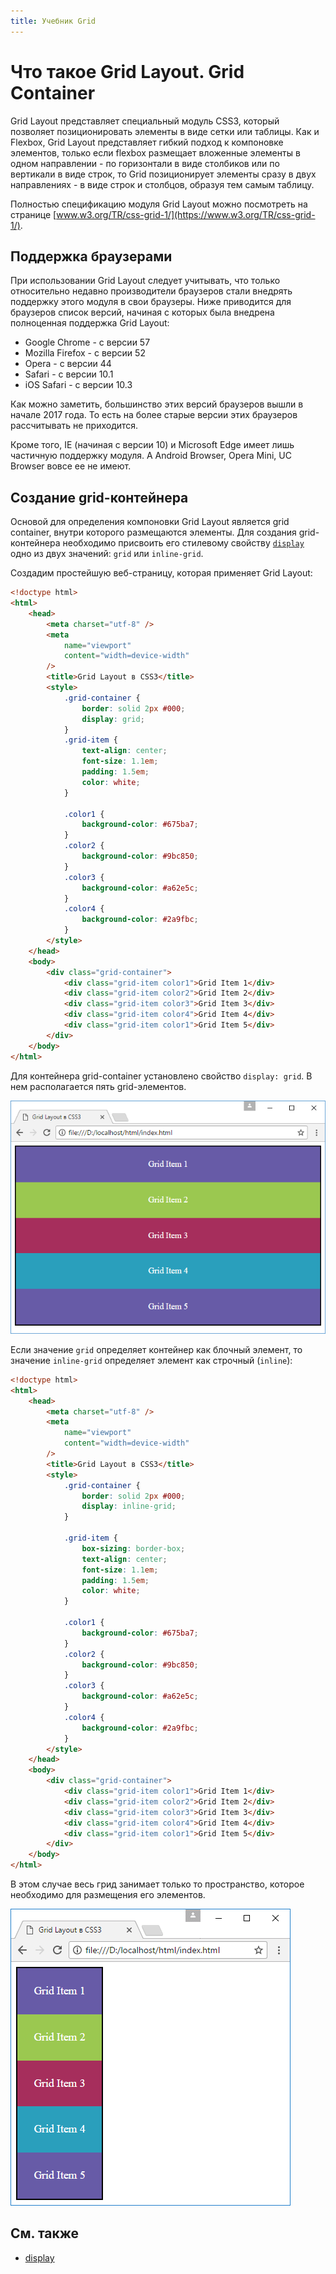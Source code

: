 ```yaml
---
title: Учебник Grid
---
```


# Что такое Grid Layout. Grid Container

Grid Layout представляет специальный модуль CSS3, который позволяет позиционировать элементы в виде сетки или таблицы. Как и Flexbox, Grid Layout представляет гибкий подход к компоновке элементов, только если flexbox размещает вложенные элементы в одном направлении - по горизонтали в виде столбиков или по вертикали в виде строк, то Grid позиционирует элементы сразу в двух направлениях - в виде строк и столбцов, образуя тем самым таблицу.

Полностью спецификацию модуля Grid Layout можно посмотреть на странице [www.w3.org/TR/css-grid-1/](https://www.w3.org/TR/css-grid-1/).

## Поддержка браузерами

При использовании Grid Layout следует учитывать, что только относительно недавно производители браузеров стали внедрять поддержку этого модуля в свои браузеры. Ниже приводится для браузеров список версий, начиная с которых была внедрена полноценная поддержка Grid Layout:

-   Google Chrome - с версии 57
-   Mozilla Firefox - с версии 52
-   Opera - с версии 44
-   Safari - с версии 10.1
-   iOS Safari - с версии 10.3

Как можно заметить, большинство этих версий браузеров вышли в начале 2017 года. То есть на более старые версии этих браузеров рассчитывать не приходится.

Кроме того, IE (начиная с версии 10) и Microsoft Edge имеет лишь частичную поддержку модуля. А Android Browser, Opera Mini, UC Browser вовсе ее не имеют.

## Создание grid-контейнера

Основой для определения компоновки Grid Layout является grid container, внутри которого размещаются элементы. Для создания grid-контейнера необходимо присвоить его стилевому свойству [`display`](../../css/display.md) одно из двух значений: `grid` или `inline-grid`.

Создадим простейшую веб-страницу, которая применяет Grid Layout:

```html
<!doctype html>
<html>
    <head>
        <meta charset="utf-8" />
        <meta
            name="viewport"
            content="width=device-width"
        />
        <title>Grid Layout в CSS3</title>
        <style>
            .grid-container {
                border: solid 2px #000;
                display: grid;
            }
            .grid-item {
                text-align: center;
                font-size: 1.1em;
                padding: 1.5em;
                color: white;
            }

            .color1 {
                background-color: #675ba7;
            }
            .color2 {
                background-color: #9bc850;
            }
            .color3 {
                background-color: #a62e5c;
            }
            .color4 {
                background-color: #2a9fbc;
            }
        </style>
    </head>
    <body>
        <div class="grid-container">
            <div class="grid-item color1">Grid Item 1</div>
            <div class="grid-item color2">Grid Item 2</div>
            <div class="grid-item color3">Grid Item 3</div>
            <div class="grid-item color4">Grid Item 4</div>
            <div class="grid-item color1">Grid Item 5</div>
        </div>
    </body>
</html>
```

Для контейнера grid-container установлено свойство `display: grid`. В нем располагается пять grid-элементов.

![Grid Layout](grid-1-1.png)

Если значение `grid` определяет контейнер как блочный элемент, то значение `inline-grid` определяет элемент как строчный (`inline`):

```html
<!doctype html>
<html>
    <head>
        <meta charset="utf-8" />
        <meta
            name="viewport"
            content="width=device-width"
        />
        <title>Grid Layout в CSS3</title>
        <style>
            .grid-container {
                border: solid 2px #000;
                display: inline-grid;
            }

            .grid-item {
                box-sizing: border-box;
                text-align: center;
                font-size: 1.1em;
                padding: 1.5em;
                color: white;
            }

            .color1 {
                background-color: #675ba7;
            }
            .color2 {
                background-color: #9bc850;
            }
            .color3 {
                background-color: #a62e5c;
            }
            .color4 {
                background-color: #2a9fbc;
            }
        </style>
    </head>
    <body>
        <div class="grid-container">
            <div class="grid-item color1">Grid Item 1</div>
            <div class="grid-item color2">Grid Item 2</div>
            <div class="grid-item color3">Grid Item 3</div>
            <div class="grid-item color4">Grid Item 4</div>
            <div class="grid-item color1">Grid Item 5</div>
        </div>
    </body>
</html>
```

В этом случае весь грид занимает только то пространство, которое необходимо для размещения его элементов.

![Grid Layout](grid-1-2.png)

## См. также

-   [display](../../css/display.md)
